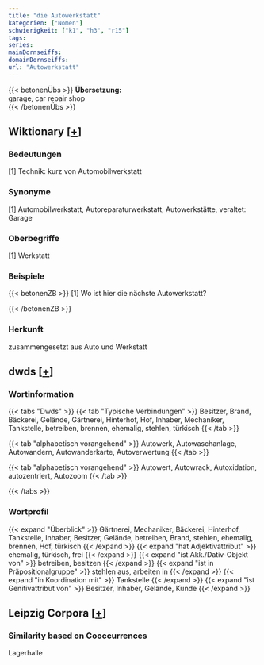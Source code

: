 ```yaml
---
title: "die Autowerkstatt"
kategorien: ["Nomen"]
schwierigkeit: ["k1", "h3", "r15"]
tags:
series:
mainDornseiffs:
domainDornseiffs:
url: "Autowerkstatt"
---
```


{{< betonenÜbs >}}
**Übersetzung:**  
garage, car repair shop  
{{< /betonenÜbs >}}

## Wiktionary [[+](https://de.wiktionary.org/wiki/Autowerkstatt)]

### Bedeutungen
[1] Technik: kurz von Automobilwerkstatt  

### Synonyme
[1] Automobilwerkstatt, Autoreparaturwerkstatt, Autowerkstätte, veraltet: Garage  

### Oberbegriffe
[1] Werkstatt  

### Beispiele
{{< betonenZB >}}
[1] Wo ist hier die nächste Autowerkstatt?  

{{< /betonenZB >}}
### Herkunft
zusammengesetzt aus Auto und Werkstatt  



## dwds [[+](https://www.dwds.de/wb/Autowerkstatt)]

### Wortinformation
{{< tabs "Dwds" >}}
{{< tab "Typische Verbindungen" >}}
Besitzer, Brand, Bäckerei, Gelände, Gärtnerei, Hinterhof, Hof, Inhaber, Mechaniker, Tankstelle, betreiben, brennen, ehemalig, stehlen, türkisch
{{< /tab >}}

{{< tab "alphabetisch vorangehend" >}}
Autowerk, Autowaschanlage, Autowandern, Autowanderkarte, Autoverwertung
{{< /tab >}}

{{< tab "alphabetisch vorangehend" >}}
Autowert, Autowrack, Autoxidation, autozentriert, Autozoom
{{< /tab >}}

{{< /tabs >}}

### Wortprofil
{{< expand "Überblick" >}} Gärtnerei, Mechaniker, Bäckerei, Hinterhof, Tankstelle, Inhaber, Besitzer, Gelände, betreiben, Brand, stehlen, ehemalig, brennen, Hof, türkisch {{< /expand >}}
{{< expand "hat Adjektivattribut" >}} ehemalig, türkisch, frei {{< /expand >}}
{{< expand "ist Akk./Dativ-Objekt von" >}} betreiben, besitzen {{< /expand >}}
{{< expand "ist in Präpositionalgruppe" >}} stehlen aus, arbeiten in {{< /expand >}}
{{< expand "in Koordination mit" >}} Tankstelle {{< /expand >}}
{{< expand "ist Genitivattribut von" >}} Besitzer, Inhaber, Gelände, Kunde {{< /expand >}}

## Leipzig Corpora [[+](https://corpora.uni-leipzig.de/en/res?word=Autowerkstatt&corpusId=deu_newscrawl-public_2018)]


### Similarity based on Cooccurrences
Lagerhalle

